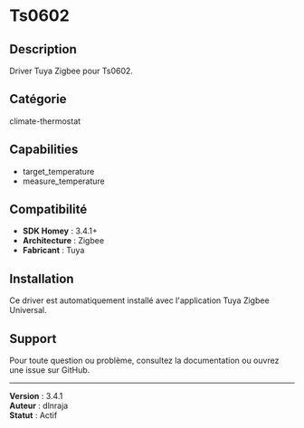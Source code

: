 # Ts0602

## Description

Driver Tuya Zigbee pour Ts0602.

## Catégorie

climate-thermostat

## Capabilities

- target_temperature
- measure_temperature

## Compatibilité

- **SDK Homey** : 3.4.1+
- **Architecture** : Zigbee
- **Fabricant** : Tuya

## Installation

Ce driver est automatiquement installé avec l'application Tuya Zigbee Universal.

## Support

Pour toute question ou problème, consultez la documentation ou ouvrez une issue sur GitHub.

---

**Version** : 3.4.1  
**Auteur** : dlnraja  
**Statut** : Actif
